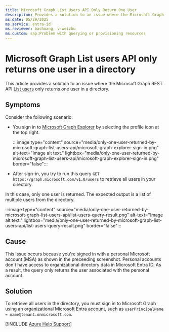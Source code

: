 ```yaml
---
title: Microsoft Graph List Users API Only Return One User
description: Provides a solution to an issue where the Microsoft Graph REST API List users only returns one user in a directory.
ms.date: 05/29/2025
ms.service: entra-id
ms.reviewer: bachoang, v-weizhu
ms.custom: sap:Problem with querying or provisioning resources
---
```

# Microsoft Graph List users API only returns one user in a directory

This article provides a solution to an issue where the Microsoft Graph REST API [List users](/graph/api/user-list) only returns one user in a directory.

## Symptoms

Consider the following scenario:

- You sign in to [Microsoft Graph Explorer](https://developer.microsoft.com/en-us/graph/graph-explorer) by selecting the profile icon at the top right.

    :::image type="content" source="media/only-one-user-returned-by-microsoft-graph-list-users-api/microsoft-graph-explorer-sign-in.png" alt-text="Image alt text." lightbox="media/only-one-user-returned-by-microsoft-graph-list-users-api/microsoft-graph-explorer-sign-in.png" border="false":::

- After sign-in, you try to run this query `GET https://graph.microsoft.com/v1.0/users` to retrieve all users in your directory.

In this case, only one user is returned. The expected output is a list of multiple users from the directory.

:::image type="content" source="media/only-one-user-returned-by-microsoft-graph-list-users-api/list-users-query-result.png" alt-text="Image alt text." lightbox="media/only-one-user-returned-by-microsoft-graph-list-users-api/list-users-query-result.png" border="false":::

## Cause

This issue occurs because you're signed in with a personal Microsoft account (MSA) as shown in the preceeding screenshot. Personal accounts don't have access to organizational directory data in Microsoft Entra ID. As a result, the query only returns the user associated with the personal account.

## Solution

To retrieve all users in the directory, you must sign in to Microsoft Graph using an organizational Microsoft Entra account, such as `userPrincipalName = name@tenant.onmicrosoft.com`.

[!INCLUDE [Azure Help Support](../../../includes/azure-help-support.md)]